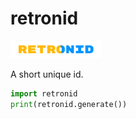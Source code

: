 # retronid
![retronid branding](/retronid/branding.png)

A short unique id.

```py
import retronid
print(retronid.generate())
```